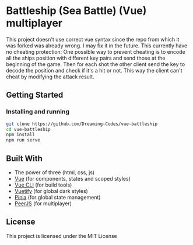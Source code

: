 # Battleship (Sea Battle) (Vue) multiplayer

This project doesn't use correct vue syntax since the repo from which it was forked was already wrong. I may fix it in the future.
This currently have no cheating protection:
One possible way to prevent cheating is to encode all the ships position with different key pairs and send those at the beginning of the game. Then for each shot the other client send the key to
decode the position and check if it's a hit or not. This way the client can't cheat by modifying the attack result.

## Getting Started
### Installing and running
```bash
git clone https://github.com/Dreaming-Codes/vue-battleship
cd vue-battleship
npm install
npm run serve
```
## Built With
* The power of three (html, css, js)
* [Vue](https://vuejs.org/) (for components, states and scoped styles)
* [Vue CLI](https://cli.vuejs.org/) (for build tools)
* [Vuetify](https://vuetifyjs.com/en/) (for global dark styles)
* [Pinia](https://pinia.esm.dev/) (for global state management)
* [PeerJS](https://peerjs.com/) (for multiplayer)
## License
This project is licensed under the MIT License
